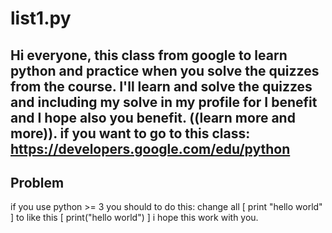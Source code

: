 # list1.py
Hi everyone,  this class from google to learn python and practice when you solve the quizzes from the course. I'll learn and solve the quizzes and including my solve in my profile for I benefit and I hope also you benefit. ((learn more and more)).
if you want to go to this class: https://developers.google.com/edu/python
------------------------------------
Problem
------------------------------------
if you use python >= 3 you should to do this:
change all [ print "hello world" ] to like this [ print("hello world") ] 
i hope this work with you.
